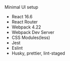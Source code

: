 Minimal UI setup
- React 16.6
- React Router
- Webpack 4.22
- Webpack Dev Server
- CSS Modules(less)
- Jest
- Eslint
- Husky, prettier, lint-staged